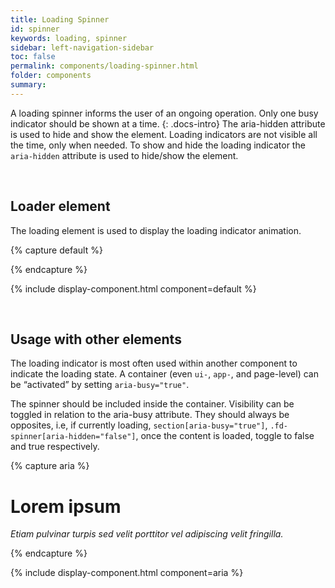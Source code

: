 ```yaml
---
title: Loading Spinner
id: spinner
keywords: loading, spinner
sidebar: left-navigation-sidebar
toc: false
permalink: components/loading-spinner.html
folder: components
summary:
---
```


A loading spinner informs the user of an ongoing operation. Only one busy indicator should be shown at a time.
{: .docs-intro}
The aria-hidden attribute is used to hide and show the element.
Loading indicators are not visible all the time, only when needed. To show and hide the loading indicator the `aria-hidden` attribute is used to hide/show the element.

<br>

## Loader element

The loading element is used to display the loading indicator animation.

{% capture default %}
<div class="fd-spinner" aria-hidden="false" aria-label="Loading">
    <div></div>
</div>
{% endcapture %}

{% include display-component.html component=default %}

<br>

## Usage with other elements
The loading indicator is most often used within another component to indicate the loading state. A container (even `ui-`, `app-`, and page-level) can be “activated” by setting `aria-busy="true"`.

The spinner should be included inside the container. Visibility can be toggled in relation to the aria-busy attribute. They should always be opposites, i.e, if currently loading, `section[aria-busy="true"]`, `.fd-spinner[aria-hidden="false"]`, once the content is loaded, toggle to false and true respectively.

{% capture aria %}
<div class="fd-panel" aria-busy="true">
    <div class="fd-spinner" aria-hidden="false" aria-label="Loading">
        <div></div>
    </div>
    <div class="fd-panel__header">
        <h1 class="fd-panel__title">Lorem ipsum</h1>
    </div>
    <!-- Loaded content goes here -->
    <div class="fd-panel__footer">
        <p><em>Etiam pulvinar turpis sed velit porttitor vel adipiscing velit fringilla.</em></p>
    </div>
</div>
{% endcapture %}

{% include display-component.html component=aria %}
